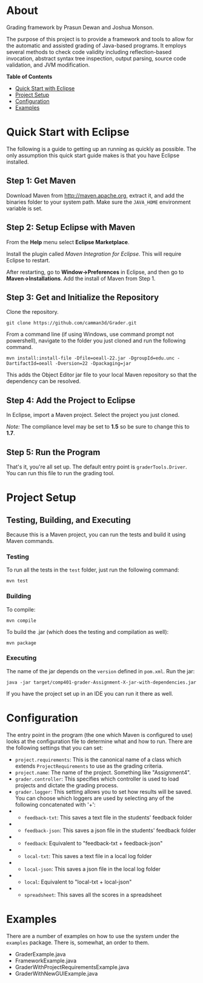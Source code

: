 # About

Grading framework by Prasun Dewan and Joshua Monson.

The purpose of this project is to provide a framework and tools to allow for the automatic and assisted grading of
Java-based programs. It employs several methods to check code validity including reflection-based invocation,
abstract syntax tree inspection, output parsing, source code validation, and JVM modification.

**Table of Contents**

* <a href="#quick-start-with-eclipse">Quick Start with Eclipse</a>
* <a href="#project-setup">Project Setup</a>
* <a href="#configuration">Configuration</a>
* <a href="#examples">Examples</a>

# Quick Start with Eclipse

The following is a guide to getting up an running as quickly as possible. The only assumption this quick start guide
makes is that you have Eclipse installed.

## Step 1: Get Maven

Download Maven from http://maven.apache.org, extract it, and add the binaries folder to your system path. Make sure the
`JAVA_HOME` environment variable is set.

## Step 2: Setup Eclipse with Maven

From the **Help** menu select **Eclipse Marketplace**.

Install the plugin called *Maven Integration for Eclipse*. This will require Eclipse to restart.

After restarting, go to **Window->Preferences** in Eclipse, and then go to **Maven->Installations**.  Add the install of Maven from Step 1.

## Step 3: Get and Initialize the Repository

Clone the repository.

```
git clone https://github.com/camman3d/Grader.git
```

From a command line (if using Windows, use command prompt not powershell), navigate to the folder you just cloned and
run the following command.

```
mvn install:install-file -Dfile=oeall-22.jar -DgroupId=edu.unc -DartifactId=oeall -Dversion=22 -Dpackaging=jar
```

This adds the Object Editor jar file to your local Maven repository so that the dependency can be resolved.

## Step 4: Add the Project to Eclipse

In Eclipse, import a Maven project. Select the project you just cloned.

*Note:* The compliance level may be set to **1.5** so be sure to change this to **1.7**.

## Step 5: Run the Program

That's it, you're all set up. The default entry point is `graderTools.Driver`. You can run this file to run the grading
tool.

# Project Setup

## Testing, Building, and Executing

Because this is a Maven project, you can run the tests and build it using Maven commands.

### Testing

To run all the tests in the `test` folder, just run the following command:

```
mvn test
```

### Building

To compile:

```
mvn compile
```

To build the .jar (which does the testing and compilation as well):

```
mvn package
```

### Executing

The name of the jar depends on the `version` defined in `pom.xml`. Run the jar:

```
java -jar target/comp401-grader-Assignment-X-jar-with-dependencies.jar
```

If you have the project set up in an IDE you can run it there as well.

# Configuration

The entry point in the program (the one which Maven is configured to use) looks at the configuration file to determine
what and how to run. There are the following settings that you can set:

* `project.requirements`: This is the canonical name of a class which extends `ProjectRequirements` to use as the grading
criteria.
* `project.name`: The name of the project. Something like "Assignment4".
* `grader.controller`: This specifies which controller is used to load projects and dictate the grading process.
* `grader.logger`: This setting allows you to set how results will be saved. You can choose which loggers are used by selecting any of the following concatenated with '+':
* * `feedback-txt`: This saves a text file in the students' feedback folder
* * `feedback-json`: This saves a json file in the students' feedback folder
* * `feedback`: Equivalent to "feedback-txt + feedback-json"
* * `local-txt`: This saves a text file in a local log folder
* * `local-json`: This saves a json file in the local log folder
* * `local`: Equivalent to "local-txt + local-json"
* * `spreadsheet`: This saves all the scores in a spreadsheet

# Examples

There are a number of examples on how to use the system under the `examples` package.
There is, somewhat, an order to them.

* GraderExample.java
* FrameworkExample.java
* GraderWithProjectRequirementsExample.java
* GraderWithNewGUIExample.java
